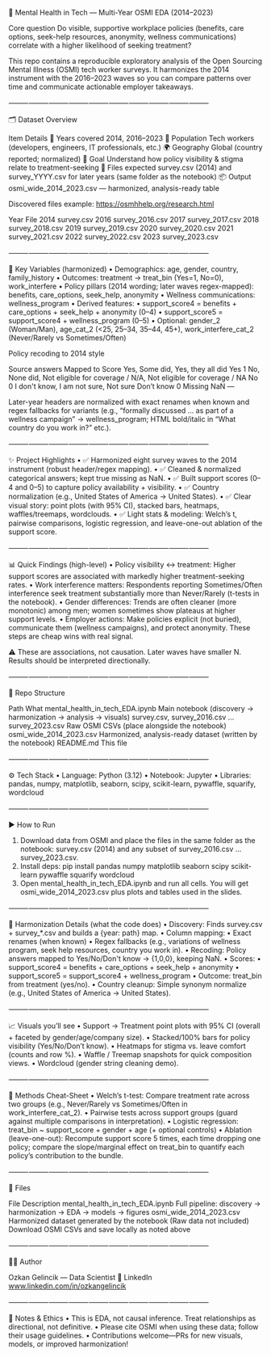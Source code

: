 🧠 Mental Health in Tech — Multi-Year OSMI EDA (2014–2023)

Core question
Do visible, supportive workplace policies (benefits, care options, seek-help resources, anonymity, wellness communications) correlate with a higher likelihood of seeking treatment?

This repo contains a reproducible exploratory analysis of the Open Sourcing Mental Illness (OSMI) tech worker surveys. It harmonizes the 2014 instrument with the 2016–2023 waves so you can compare patterns over time and communicate actionable employer takeaways.

⸻⸻⸻⸻⸻⸻⸻⸻⸻⸻

🗂️ Dataset Overview

Item  Details
📅 Years covered 2014, 2016–2023
👥 Population  Tech workers (developers, engineers, IT professionals, etc.)
🌍 Geography Global (country reported; normalized)
🎯 Goal  Understand how policy visibility & stigma relate to treatment-seeking
📄 Files expected  survey.csv (2014) and survey_YYYY.csv for later years (same folder as the notebook)
📦 Output  osmi_wide_2014_2023.csv — harmonized, analysis-ready table

Discovered files example: https://osmhhelp.org/research.html

Year  File
2014  survey.csv
2016  survey_2016.csv
2017  survey_2017.csv
2018  survey_2018.csv
2019  survey_2019.csv
2020  survey_2020.csv
2021  survey_2021.csv
2022  survey_2022.csv
2023  survey_2023.csv


⸻⸻⸻⸻⸻⸻⸻⸻⸻⸻

🔑 Key Variables (harmonized)
  • Demographics: age, gender, country, family_history
  • Outcomes: treatment → treat_bin (Yes=1, No=0), work_interfere
  • Policy pillars (2014 wording; later waves regex-mapped): benefits, care_options, seek_help, anonymity
  • Wellness communications: wellness_program
  • Derived features:
  • support_score4 = benefits + care_options + seek_help + anonymity (0–4)
  • support_score5 = support_score4 + wellness_program (0–5)
  • Optional: gender_2 (Woman/Man), age_cat_2 (<25, 25–34, 35–44, 45+), work_interfere_cat_2 (Never/Rarely vs Sometimes/Often)

Policy recoding to 2014 style

Source answers  Mapped to Score
Yes, Some did, Yes, they all did  Yes 1
No, None did, Not eligible for coverage / N/A, Not eligible for coverage / NA No  0
I don't know, I am not sure, Not sure Don’t know  0
Missing NaN —

Later-year headers are normalized with exact renames when known and regex fallbacks for variants (e.g., “formally discussed … as part of a wellness campaign” → wellness_program; HTML bold/italic in “What country do you work in?” etc.).

⸻⸻⸻⸻⸻⸻⸻⸻⸻⸻

✨ Project Highlights
  • ✅ Harmonized eight survey waves to the 2014 instrument (robust header/regex mapping).
  • ✅ Cleaned & normalized categorical answers; kept true missing as NaN.
  • ✅ Built support scores (0–4 and 0–5) to capture policy availability + visibility.
  • ✅ Country normalization (e.g., United States of America → United States).
  • ✅ Clear visual story: point plots (with 95% CI), stacked bars, heatmaps, waffles/treemaps, wordclouds.
  • ✅ Light stats & modeling: Welch’s t, pairwise comparisons, logistic regression, and leave-one-out ablation of the support score.

⸻⸻⸻⸻⸻⸻⸻⸻⸻⸻

📊 Quick Findings (high-level)
  • Policy visibility ↔ treatment: Higher support scores are associated with markedly higher treatment-seeking rates.
  • Work interference matters: Respondents reporting Sometimes/Often interference seek treatment substantially more than Never/Rarely (t-tests in the notebook).
  • Gender differences: Trends are often cleaner (more monotonic) among men; women sometimes show plateaus at higher support levels.
  • Employer actions: Make policies explicit (not buried), communicate them (wellness campaigns), and protect anonymity. These steps are cheap wins with real signal.

⚠️ These are associations, not causation. Later waves have smaller N. Results should be interpreted directionally.

⸻⸻⸻⸻⸻⸻⸻⸻⸻⸻

🧭 Repo Structure

Path  What
mental_health_in_tech_EDA.ipynb Main notebook (discovery → harmonization → analysis → visuals)
survey.csv, survey_2016.csv … survey_2023.csv Raw OSMI CSVs (place alongside the notebook)
osmi_wide_2014_2023.csv Harmonized, analysis-ready dataset (written by the notebook)
README.md This file


⸻⸻⸻⸻⸻⸻⸻⸻⸻⸻

⚙️ Tech Stack
  • Language: Python (3.12)
  • Notebook: Jupyter
  • Libraries: pandas, numpy, matplotlib, seaborn, scipy, scikit-learn, pywaffle, squarify, wordcloud

⸻⸻⸻⸻⸻⸻⸻⸻⸻⸻

▶️ How to Run
  1.  Download data from OSMI and place the files in the same folder as the notebook:
survey.csv (2014) and any subset of survey_2016.csv … survey_2023.csv.
  2.  Install deps: pip install pandas numpy matplotlib seaborn scipy scikit-learn pywaffle squarify wordcloud
  3.  Open mental_health_in_tech_EDA.ipynb and run all cells. You will get osmi_wide_2014_2023.csv plus plots and tables used in the slides.

⸻⸻⸻⸻⸻⸻⸻⸻⸻⸻

🧱 Harmonization Details (what the code does)
  • Discovery: Finds survey.csv + survey_*.csv and builds a {year: path} map.
  • Column mapping:
  • Exact renames (when known)
  • Regex fallbacks (e.g., variations of wellness program, seek help resources, country you work in).
  • Recoding: Policy answers mapped to Yes/No/Don't know → {1,0,0}, keeping NaN.
  • Scores:
  • support_score4 = benefits + care_options + seek_help + anonymity
  • support_score5 = support_score4 + wellness_program
  • Outcome: treat_bin from treatment (yes/no).
  • Country cleanup: Simple synonym normalize (e.g., United States of America → United States).

⸻⸻⸻⸻⸻⸻⸻⸻⸻⸻

📈 Visuals you’ll see
  • Support → Treatment point plots with 95% CI (overall + faceted by gender/age/company size).
  • Stacked/100% bars for policy visibility (Yes/No/Don’t know).
  • Heatmaps for stigma vs. leave comfort (counts and row %).
  • Waffle / Treemap snapshots for quick composition views.
  • Wordcloud (gender string cleaning demo).

⸻⸻⸻⸻⸻⸻⸻⸻⸻⸻

🧪 Methods Cheat-Sheet
  • Welch’s t-test: Compare treatment rate across two groups (e.g., Never/Rarely vs Sometimes/Often in work_interfere_cat_2).
  • Pairwise tests across support groups (guard against multiple comparisons in interpretation).
  • Logistic regression: treat_bin ~ support_score + gender + age (+ optional controls)
  • Ablation (leave-one-out): Recompute support score 5 times, each time dropping one policy; compare the slope/marginal effect on treat_bin to quantify each policy’s contribution to the bundle.

⸻⸻⸻⸻⸻⸻⸻⸻⸻⸻

📎 Files

File  Description
mental_health_in_tech_EDA.ipynb Full pipeline: discovery → harmonization → EDA → models → figures
osmi_wide_2014_2023.csv Harmonized dataset generated by the notebook
(Raw data not included) Download OSMI CSVs and save locally as noted above


⸻⸻⸻⸻⸻⸻⸻⸻⸻⸻

👩‍💻 Author

Ozkan Gelincik — Data Scientist
🔗 LinkedIn www.linkedin.com/in/ozkangelincik

⸻⸻⸻⸻⸻⸻⸻⸻⸻⸻

📝 Notes & Ethics
  • This is EDA, not causal inference. Treat relationships as directional, not definitive.
  • Please cite OSMI when using these data; follow their usage guidelines.
  • Contributions welcome—PRs for new visuals, models, or improved harmonization!
